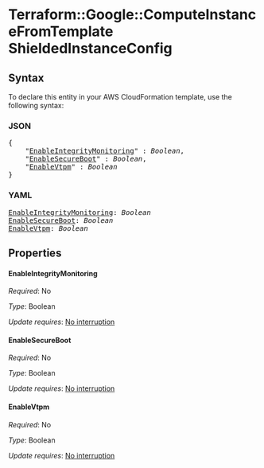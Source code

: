 # Terraform::Google::ComputeInstanceFromTemplate ShieldedInstanceConfig

## Syntax

To declare this entity in your AWS CloudFormation template, use the following syntax:

### JSON

<pre>
{
    "<a href="#enableintegritymonitoring" title="EnableIntegrityMonitoring">EnableIntegrityMonitoring</a>" : <i>Boolean</i>,
    "<a href="#enablesecureboot" title="EnableSecureBoot">EnableSecureBoot</a>" : <i>Boolean</i>,
    "<a href="#enablevtpm" title="EnableVtpm">EnableVtpm</a>" : <i>Boolean</i>
}
</pre>

### YAML

<pre>
<a href="#enableintegritymonitoring" title="EnableIntegrityMonitoring">EnableIntegrityMonitoring</a>: <i>Boolean</i>
<a href="#enablesecureboot" title="EnableSecureBoot">EnableSecureBoot</a>: <i>Boolean</i>
<a href="#enablevtpm" title="EnableVtpm">EnableVtpm</a>: <i>Boolean</i>
</pre>

## Properties

#### EnableIntegrityMonitoring

_Required_: No

_Type_: Boolean

_Update requires_: [No interruption](https://docs.aws.amazon.com/AWSCloudFormation/latest/UserGuide/using-cfn-updating-stacks-update-behaviors.html#update-no-interrupt)

#### EnableSecureBoot

_Required_: No

_Type_: Boolean

_Update requires_: [No interruption](https://docs.aws.amazon.com/AWSCloudFormation/latest/UserGuide/using-cfn-updating-stacks-update-behaviors.html#update-no-interrupt)

#### EnableVtpm

_Required_: No

_Type_: Boolean

_Update requires_: [No interruption](https://docs.aws.amazon.com/AWSCloudFormation/latest/UserGuide/using-cfn-updating-stacks-update-behaviors.html#update-no-interrupt)

